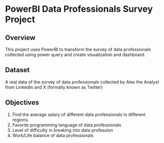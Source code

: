 # PowerBI Data Professionals Survey Project

## Overview
This project uses PowerBI to transform the survey of data professionals collected using power query and create visualization and dashboard.

## Dataset
A real data of the survey of data professionals collected by Alex the Analyst from LinkedIn and X (formally known as Twitter)

## Objectives
1. Find the average salary of different data professionals in different regions.
2. Favorite programming language of data professionals
3. Level of difficulty in breaking into data profession
4. Work/Life balance of data professionals
